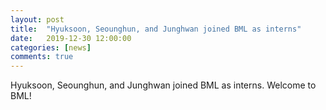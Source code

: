 ```yaml
---
layout: post
title:  "Hyuksoon, Seounghun, and Junghwan joined BML as interns"
date:   2019-12-30 12:00:00
categories: [news]
comments: true
---
```

Hyuksoon, Seounghun, and Junghwan joined BML as interns.
Welcome to BML!
